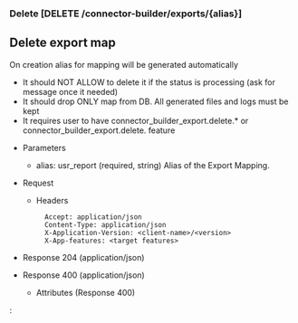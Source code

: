 ### Delete [DELETE /connector-builder/exports/{alias}]

## Delete export map
On creation alias for mapping will be generated automatically

- It should NOT ALLOW to delete it if the status is processing (ask for message once it needed)
- It should drop ONLY map from DB. All generated files and logs must be kept
- It requires user to have connector_builder_export.delete.* or connector_builder_export.delete.<pso type alias> feature 
 
+ Parameters
    + alias: usr_report (required, string) 
        Alias of the Export Mapping.

+ Request
    + Headers

            Accept: application/json
            Content-Type: application/json
            X-Application-Version: <client-name>/<version>
            X-App-features: <target features>

+ Response 204 (application/json)
    
+ Response 400 (application/json)
              
    + Attributes (Response 400)

:[](../../error_responses.md)
